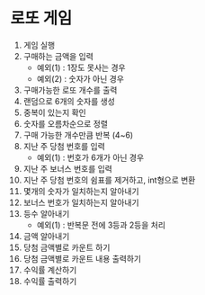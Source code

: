 # 로또 게임
1. 게임 실행
2. 구매하는 금액을 입력
    - 예외(1) : 1장도 못사는 경우
    - 예외(2) : 숫자가 아닌 경우
3. 구매가능한 로또 개수를 출력
4. 랜덤으로 6개의 숫자를 생성
5. 중복이 있는지 확인
6. 숫자를 오름차순으로 정렬
7. 구매 가능한 개수만큼 반복 (4~6)
8. 지난 주 당첨 번호를 입력
    - 예외(1) : 번호가 6개가 아닌 경우
9. 지난 주 보너스 번호를 입력
10. 지난 주 당첨 번호의 쉼표를 제거하고, int형으로 변환
11. 몇개의 숫자가 일치하는지 알아내기
12. 보너스 번호가 일치하는지 알아내기
13. 등수 알아내기
    - 예외(1) : 반복문 전에 3등과 2등을 처리
14. 금액 알아내기
15. 당첨 금액별로 카운트 하기
16. 당첨 금액별로 카운트 내용 출력하기
17. 수익률 계산하기
18. 수익률 출력하기